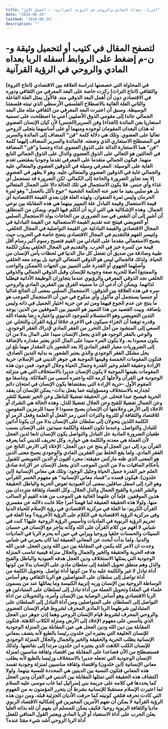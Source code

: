 ```yaml
---
title: "الربا، بعداه المادي والروحي في الرؤية القرآنية  – الفصل الأول"
date: "2018-06-24"
lastmod: "2018-06-24"
description: ""
---
```

# **لتصفح المقال في كتيب أو لتحميل وثيقة و-ن-م إضغط على الروابط أسفله** **الربا بعداه المادي والروحي في الرؤية القرآنية**

### في المحاولة التي خصصتها لدراسة العلاقة بين الاقتصادي (انتاج الثروة) والثقافي (انتاج التراث) ركزت خاصة على البعد المعرفي من الثقافي ودوره في الاقتصادي دون أن أهمل البعد الذوقي منه. فالأول يمثل العلة الفاعلة والثاني العلة الغائية بالاصطلاح الفلسفي الأرسطي الذي تبنته فلسفتنا الوسيطة. وسبق أن اعتبرت البعد المعرفي من الثقافي مثله مثل البعد الجمالي عائدا إلى مقومي الذوق الأصليين أعني ما اصطلحت على تسمية استعاريا بفن المائدة (الغذاء) وفن السرير(الجنس) لأن كيان الإنسان العضوي له هذان البعدان المقومان لوجوده ومنهما أو على أساسهما يتجلى الروحي تعاليا على العضوي. وتلك هي دلالة كلمة “فن” المضاف إلى المائدة والسرير في المصطلح الاستعاري الذي وضعته. فالمائدة والسرير المضاف إليهما كلمة “فن” هما الاستعارة الدالة على الذوق العضوي غذاء وجنسا و”فن” المضافة في الحالتين هو التعالي على الذوق العضوي والدال على الذوق الجمالي النابع منهما. فيكون الجمالي متقدما على المعرفي تقدما وجوديا بمقتضى تقدم الغاية على الوسيلة: المعرفي وسيلة في الذوقين العضوي والمتعالي عليه والجمالي غاية في الذوقين العضوي والمتعالي عليه. وهو لا يظهر في العضوي إلا بعد تجاوز الضرورة والحاجة إلى الكمالي. لكن الضرورة قد تستجمل أي غذاء وأي جنس. فلا يكون الاستجمال في تلك الحالة دالا على الجمال المتعالي بل هو سلبي يفيد ما تعبر عنه الحكمة الشعبية “جوع تأكل بالعسل” وهو ثمرة الحرمان وليس ثمرة العنفوان. ولهذه العلة فإن بعدي القيمة الاقتصادية أي قيمة الاستعمال وقيمة التبادل علة التمييز بينهما هي هذه المقابلة بين نوعي الجمال. وهذه الإشكالية هي التي اريد أن أتكلم فيها اليوم. ويمكن من المنطلق أن أشير إلى أن النقص في سد الضروري من الحاجات يولد الاستجمال السلبي أو التعويضي فينتج عنه تقديم القيمة الاستعمالية عن القيمة التبادلية في المجال الاقتصادي والقيمة التبادلية عن القيمة التواصلية في المجال الخلقي. ولتيسر الفهم فالتقديم في المجال الاقتصادي يتضح خاصة في الحروب حيث يصبح الاستعمالي مقدما على التبادلي من القيم فتصبح رسوم أكبر رسام أقل قيمة من كسرة خبز في الحرب. والتقديم في المجال الخلقي يمكن لكلمة طيبة وصادقة من صديق أن تفضل كل مال الدنيا في لحظات يأس الإنسان من الحياة. ولذلك فالجمالي ليس هو الذوقي المتعالي الوحيد بل يوجد معه الخلقي وأصلهما الجهوي أو القدرة على التمييز بين الجهات (الممكن والواجب والممتنع) أصلا للحرية صفة وجودية للإنسان وقبل الذوقي الجمالي والذوقي الخلقي نجد الذوقي المعرفي والرؤيوي عندما يتجاوزان الوظيفة الأداتية فيطلبا لذاتهما. ويمكن أن أدعي أن ما سميته الفرق بين الفقرين المادي والروحي سره في هذه العلاقة بين الذوقين: الاستجمال السلبي بمعنى أن الجائع غذائيا أو جنسيا يستجمل أي مأكول وأي منكوح في حين أن الاستجمال الموجب هو ما ينتج عن عدم الجوع فيهما ومن ثم عن حرية اختيار الجميل في ذاته وليس بإضافة. وبيت القصيد من هذا التمييز هو التمييز بين الموفقين من الدين: يوجد التدين التعويضي وهو الاستسلام للموجود الدنيوي واعتباره رضا بقضاء الله وقدره توهما أن الجزاء سيكون في الاخرى خلافا لرؤية القرآن والتخلي عن السعي إلى المنشود من أجل التحرر من الفقر المادي لإدراك الفقر الوجودي. والوعي بالفقر الوجود هو الذي يجعل الإنسان سيدا على المال بدلا من أن يكون مسودا به. ولا يكون المرء سيدا على المال الذي يعتبر مقداره بالإضافة إلى الضروريات معيار الفقر المادي إلا بعد الشعور بأن المقدار مهما بلغ لن يحل مشكل الفقر الوجودي والذي يعتبر الشعور به بداية التدين الصادق. فتكون المقومات الخمسة وقيمها الموجبة هي جوهر الديني في الإسلام: حرية الإرادة وحقيقة العلم وخير القدرة وجمال الحياة وجلال الوجود. فمن دون هذه المقومات بقيمها الموجبة لا يكون الإنسان جديرا بالاستخلاف التي هي منزلته الوجودية في القرآن ولأجلها كرمه الله واعتبره أسمى من الملائكة. وتناسقا مع المقوم الأول -حرية الإرادة التي بمقتضاها يكون الإنسان في امتحان دائم لجدارته بالاستخلاف ومسؤوليته عما يفعل بذات- يمكن للإنسان أن يفقد الحرية فيصبح عبدا فتخلى عن الحقيقة تفضيلا للباطل وعن الخير تفضيلا للشر وعن الجمال تفضيلا للقبح وعن الجلال تفضيلا للذل. وهذه الحالة هي الشرك أو الاخلاد إلى الأرض وعلامتها أن الإنسان يصبح مسودا لا سيدا للرمزين المقومين للاقتصاد والثقافة أو للثروة والتراث أعني رمز الفعل أو العلمة وفعل الرمز أو الكلمة اللذين يتحولان إلى سلطان على الإنسان بدلا من أن يكونا أداتين للتبادل والتواصل. وعندما تكون العملة والكلمة سيدتين على الإنسان بسبب طغيان الضرورة المادية عل التبادل والتواصل يكون الإنسان تابعا لدين العجل لأن العملة هي معدنه والكلمة هي خواره. وكل تحريف للديني كما يعرفه القرآن يرد إلى دين العجل أو ينتج عن دين العجل: الإخلاد إلى الارض الناتج عن الفقر المادي. ولما يقع الخلط بين الفقرين المادي والوجودي يصبح معنى الدين هو المعنى الذي ظنه ماركس حقيقته: مجرد أفيون أو الدين التعويضي للقبول بأحكام المافيات بدلا من الدين الموجب الذي يجعل الإنسان حر الإرادة صادق العلم خير القدرة جميل الحياة وجليل الوجود: وتلك هي معاني الإنسانية (ابن خلدون). فيكون قصده بـ”فساد معاني الإنسانية” هو مفهوم الخسر القرآني وهو الرد إلى اسفل سافلين بمعنى أن العبودية تعوض الحرية والباطل الحقيقة والشر القدرة والقبح الجمال والذل الجلال. وكل اقتصاد وثقافة مترددان بين هذين الموقفين. فإما أن علتهما الغائية هي الموجب من هذه القيم أو السالب منها. ولولا هذه الحقيقة العميقة لما فهمنا أمرا جللا غابت دلالته عن مفسري القرآن الكريم: ما العلة في مركزية الاقتصادي في رؤية الإسلام للحياة الدنيا وفي مركزية الرؤية الاقتصادية في الكلام على الرؤية الأخروية؟ وما العلة في تحريم الرؤية الربوية في الماديات وتأسيس الرؤية الروحية عليها؟ كنت في شبابي لا افهم من كلام القرآن على الله وكأنه يتاجر مع الإنسان في حسبان السيئات والحسنات خلقيا وروحيا ويرابي في حين أنه يحرم الربا في الماديات والدنيا. ولما بدأت أبحث عن المعاني العميقة لما كان يحيرني في شبابي وجدت ان الامر كله يكمن في المقابلة بين دين الله ودين العجل. فدين الله هدفه الحرية والحقيقة والخير والجمال والجلال منزلة قيمية تناسب المنزلة الوجودية التي يمثلها الاستخلاف ودين العجل هدفه العبودية والباطل والقبح والذل وهم منطق تحويل العلمة إلى سلطان مادي على الإنسان بدلا من كونها أداة تبادل لا غير والكلمة عليه بدلا من كونها أداة تواصل. وتحويل الكلمة من أداة تواصل إلى سلطان على المتواصلين هو الربا الثقافي وهو أساس الوساطة الروحية بين الإنسان وربه (تربية الكنيسة وما يماثلها عند من يسمون علماء في الملة) وتحويل العملة من أداة تبادل إلى لسلطان على المتبادلين هو الربا الاقتصادي وهو أساس الوصاية بين الإنسان وأمره. والتحويلان من اداة التواصل إلى السلطان على المتواصلين ومن أداة التبادل إلى السلطان على المتبادلين شرطهما الربا المادي المحرف لشروط قيام الإنسان العضوي والروحي المحرف لشروط قيام الإنسان الروحي وهما إذن جوهر دين العجل الذي يتأسس على مفهوم الإخلاد إلى الأرض ومنزلة الكلاب اللاهثة. فتكون المقابلة بين دين الله ودين العجل هي عين المقابلة بين المنزلة الوجودية للإنسان الخليفة التي يعتبره ابن خلدون رئيسا بالطبع لأنه يتصف بمعاني الإنسانية يطلب الحرية والحقيقة والخير والجمال والجلال المنزلة الوجودي للإنسان الكلب اللاهث الذي يعتبره ابن خلدون مرتدا إلى نقائضها. ولذلك فسنصطلح من الآن فصاعدا على المقابلة بين اقتصاد وثقافة مناسبين لمنزلة الإنسان الوجودية التي تجعله جديرا بالاستخلاف ورئيسا بالطبع لأنه يطلب معاني الإنسانية (ابن خلدون) واقتصاد وثقافة مناسبين لمنزلة وجودية تفسد هذه المعاني فتكون النسبة بين الدينين هي المحددة للنسبة بينهما. ولولا اكتشاف هذه الحقيقة التي تمثلها المقابلة بين الديني في القرآن ودين العجل كما يحددها في كلامه على جريمة بني إسرائيل لما غاب موسى عليه السلام لما اعتبرت الإسلام مستقبلا للإنسانية بشرط أن يتحرر المؤمنون به من الفهوم التي كادت تحرفه فتلغي كونيته كما حرفت الأديان الجزئية قبله. ومن دون هذه الرؤية القرآنية لا يمكن أن نفهم الأمرين المحيرين في إشكالية الاقتصاد الربوي ماديا والثقافة الربوية روحيا: فكيف يمكن للمسلم أن يفهم أن لله بذاته العليا يعلن الحرب على أداة الاستعباد أو الربا المادي ويعتبر القول المنافي للفعل أداة الربا الروحي أشد شيء مقتا عنده؟

###